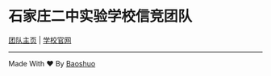 # 石家庄二中实验学校信竞团队

[团队主页](https://sjzezsyxx.pages.dev/) \| [学校官网](http://www.sjzezsyxx.com)

---

Made With ❤ By <a href="https://baoshuo.ren">Baoshuo</a>
